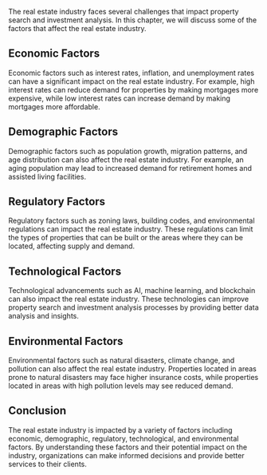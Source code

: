 
The real estate industry faces several challenges that impact property search and investment analysis. In this chapter, we will discuss some of the factors that affect the real estate industry.

Economic Factors
----------------

Economic factors such as interest rates, inflation, and unemployment rates can have a significant impact on the real estate industry. For example, high interest rates can reduce demand for properties by making mortgages more expensive, while low interest rates can increase demand by making mortgages more affordable.

Demographic Factors
-------------------

Demographic factors such as population growth, migration patterns, and age distribution can also affect the real estate industry. For example, an aging population may lead to increased demand for retirement homes and assisted living facilities.

Regulatory Factors
------------------

Regulatory factors such as zoning laws, building codes, and environmental regulations can impact the real estate industry. These regulations can limit the types of properties that can be built or the areas where they can be located, affecting supply and demand.

Technological Factors
---------------------

Technological advancements such as AI, machine learning, and blockchain can also impact the real estate industry. These technologies can improve property search and investment analysis processes by providing better data analysis and insights.

Environmental Factors
---------------------

Environmental factors such as natural disasters, climate change, and pollution can also affect the real estate industry. Properties located in areas prone to natural disasters may face higher insurance costs, while properties located in areas with high pollution levels may see reduced demand.

Conclusion
----------

The real estate industry is impacted by a variety of factors including economic, demographic, regulatory, technological, and environmental factors. By understanding these factors and their potential impact on the industry, organizations can make informed decisions and provide better services to their clients.
